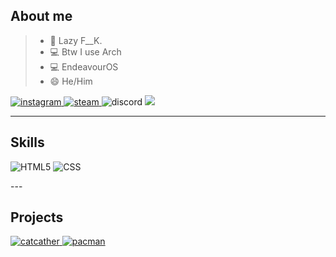 
<!--
<p align="center">
  <img src="https://user-images.githubusercontent.com/74739998/162453229-86558a04-f28e-471e-97cf-24e5383aaf7c.png" width="200"/>
  <p align="center">
    <strong>Howdy!, I'm suchys</strong>
  </p>
</p>
-->


## About me
>- 🌱 Lazy F__K.
>- 💻 Btw I use Arch
>- 💻 EndeavourOS
>- 😄 He/Him
<p align="left">
  <a href="https://www.instagram.com/suchyholajf/">
    <img src="https://img.shields.io/badge/Instagram-%23E4405F.svg?style=for-the-badge&logo=Instagram&logoColor=white" alt="instagram"/>
  </a>
  <a href="https://steamcommunity.com/id/suchyjecelkemretard/">
    <img src="https://img.shields.io/badge/steam-%23000000.svg?style=for-the-badge&logo=steam&logoColor=white" alt="steam"/>
  </a>
  <a>
     <img src="https://img.shields.io/badge/%3CSuchy%3E-%237289DA.svg?style=for-the-badge&logo=discord&logoColor=white" alt="discord"/>
  </a>
  <a href="https://twitch.tv/suchyholajf"1 alt"twitch">
     <img src=https://img.shields.io/badge/twitch/status/:suchyholajf?style=social>
  </a>
  
</p>

---
## Skills
<p align="left">
  <img src="https://img.shields.io/badge/HTML5-E34F26?style=for-the-badge&logo=html5&logoColor=white" alt="HTML5"/>
  <img src="https://img.shields.io/badge/CSS3-1572B6?style=for-the-badge&logo=css3&logoColor=white" alt="CSS">
</p>
---

## Projects
<div>
  <a href="https://github.com/Suchys22/CatCatcher">
    <img src="https://github-readme-stats.vercel.app/api/pin/?username=suchys22&repo=CatCatcher&theme=bear" title="catcather"/>
  </a>  
  <a href="https://github.com/Suchys22/DefinitelyNotPacMan">
    <img src="https://github-readme-stats.vercel.app/api/pin/?username=suchys22&repo=DefinitelyNotPacMan&theme=bear" title="pacman"/>
  </a>  
   
</div>
